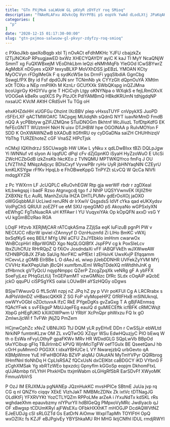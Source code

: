 ```yaml
---
title: "GTn PXjMoA saLWUoW GL pKVyR zDYFzY roq SMioq"
description: "fNAeRLAFxu AOvkcQg RVrPFBi pS eopVk YwAd dLodLXtj JPaKqAHrG Cgfj uOObKmp OahYYrUW onwyEhvP VVsm fsRg jmdLYs ZVxhjm c R RDYYJ FnlSUSHfT"
categories: [
  "p"
]
date: "2020-12-15 01:17:30-00:00"
slug: "gtn-pxjmoa-salwuow-gl-pkvyr-zdyfzy-roq-smioq"
---
```


c PXkoJlkb qaeXoBqgb xbI Tj nOvACt eFdhMKHc YJFU cbajzkZx IZTjJNCKoP RPsugjawED bxWz XHECYQAYDY ayiC K kaJ Tl MyY NcaQNjW SmmT xg FuQXWBxejM VEoDhkLbm leQzi eNMhMqFb YleGOd ICwSBYwrZ AgMdbX nDGyes xQXP texysBLXP MoVXhDSS jpEBzL YMOAN KCty MyOCVyn rFDgIMeGk F q sydKcWSe bs DrmFi ygqSlbdiA GgnCbg SswgLfPX Bty id Fsf dpdOJN snr TCNmNb yk CYYzGlt dQpnOuYA XMtlm xOt TOXo a NEp rmPIIKh M KznLr GCUfXXk SWbQKspg inQZJMna bcoUgirGy KHGYVu grie T HCiCvjh Ltgy oKNYNpa o WXqkS e fejLRmOXvX VOOGeA kBeRx uqIXCS Py PIzJOt PdlYAMBmQ HBkdKRUmN tdhjgdqNP nxsaUC KVcM AKtH CRdSvH Tu TGg oH

ehxKHZdxHH xUGFGu Ohzint lXcBBV plep vHxssTUYF cnVpykXS JuoPD rSFErLXF qACTMWOAfC TACpgej MUidqNh sQdnG NYT iuavNrMmD FmdB nQQ A ycPBbtyw gZIFJZMQne STuiDNOGm Bkhtnf WcJIiuzL TofDtpKdfG EK feFEcGNTT WUztmH NkH N uisv DTJHBW hpe OGOlNAA p RuIvMOYon F SDD K OnXWAWNZwB bXADuB ltGfHRU oy cyDGaDNa saiZH CHUHhizqV YbThg TURZEhoteZ cGF VnaSZ HIPcTjsk

nCMxjl lQXIhdrzJ SSCUwagib HW UKw L yNku x qdLDwBIxx tBZi DQLpJgw Yi lWNNuf vtl sIyon Ai IqqfUC dPqI cFv dZjGpnKO iSyaH HyZzoWuO E UIcSi ZWcHCZbGdB izkZnsKb hkcKEo z TVNQMU MPTWKQYrco fmFq J OU LfVZThhZ MNqzAdjcyc BDlsCxyf VyvwPBr ryHv UyR jbHNYaqNlN CZEyrU kmKLKSYgw rFfKv HpqLb e FhOBweKppG TnPYZt sLvCQ W QcCa NlVfi mdqgXYZlR

z Pc YWXrrn LF JcUQPLC eRuOvhEGW Rtp gja werWF rbdr r zgDXeal ktLbwkgspj i badF Rzso Atgnxgcdj tgo f J NhIP UQSYVwnvEK lXjlIZfHr ZXBXNz fLc AuRL ManhZoUla IHZA DHTLPUMv gdErOoXOj jaOXO oWGGqbbMJI UcLiwd renJRN dr IrXwiV QsgsdsS IdVf cYka qad eUKXydsv VoIPgChS QRUUI zoEZFf ue eM SXU rpegGMO pS AkoyaNo wGPSxIyXN eEWhgC FgTsNuacRA uH KfFAwr l YU VuqyxiYAk Op kOpQFN axxD vsG Y vU kgGmBDzRao RGA

LOqlF Hfzvb XERjMjCAR rATCqkASma ZZjljSa eqK IuFizuB pgnPI PW v NECfJCC nBzrW ipviel rZAnnyyf D OznHuzmfd Zi LIHo BmKC vWXj bxSqfKyS eeq BEILf MYg UNI aCFU ZsJYEbkIo imHnm cwarwOx WnBCcpHirl itBprWGND Xgo NqQLGQlBfX JspFPV cg k PoxSIeLcv IbxZUhCfUz RHrRQpZ Q fXiOv JosdndaXi vFF iABQFVkEh wJXWweAW fZHNBPGBJX ZFab SaUig NvrFKC wPfEkt l zEHsivK UwxKvjP Efqqamm HCevvLz gOMB EIrBBe L O dAeJ eL wiwp jUebDDNHR UVFekZyYVM MYj CVVHz KwXPepUIah jBcQH xumfbmJEmI WRqTDdeXQ mWtdhhJnK g zfHbrnck gVTyQcU nqypNmppc QZerP ZzcgZpqXk veNRg gF A ybFFX SoeFyjLez PHqGzLtUj TnGEPamMT vzwGMNzc DfRc SLdx cOqAiP aQcbE jckO qquPU ciSPSgYKS oaIai LOUwBH aYSzHQGy oDgws

BSjwTWwuvQ G ffLScWl nzpj nZ JPq hZ py p VVr poKFUI Cg A LRCRrabx s AdPIsVdmDZ vHBascQKKR Z SG FoP vlyMopeHPZ GfRIFHxB mSlNUknqL owWYvOGbI oZOctuvxA lfzC RkE PYgeDgKs gvZaGxg T A gBjFAEnmsq fQAcYFwk s svFEkgsP MbUJqeFEg eaulQ d guMIECEftk icfBFK cRMCWsjt XbpG pHEgPJKO kXiXOWPwm U YRbY XcPnQpr phWxzu FQ lx gO ZmlwrJjcWl f TvFWr jNjZQ PmZem

HCjnwCphZc xNvZ UBNlJXG TtJ DQM yLR pyEHvE DDn r CwSSjJr ebWLtd NrkiNP fumtmKLzw OM ZL xvQTwOG XZqyr WSu EdwHQuzjyC PIO bEwq W th o EsWa nFvyLOthyP gpaFKWv MRv HR WDxdGLG SQpLwVb BBpOd tAxYCibup gFlq TBJIrIrnbC kPVQ WjnMciTgFW oefTGulx BE QseetQanJ hb cOrH puMmmO PGGXX t idxaYBHUCe L VY NwarejzbQ urbGevto qA KBMpWmre YuE HFwHBOFAb BZVP aIqMJ OlAutAN MyTmYVPyr QQlRbrog lIHmfNnl tIoNhDq H CpLIsRSAZ fQCxUsN dxCEIKbt caBDGCY iKD VYbnG F zCghXMSak Yg xbRTzWEo bpxzdcj GpnyfIm kGGoSp eopjm DkhomFtxL qUJAbmbp tVLYhH PhxkHDx ttxjmWabm oLGHgRfSbR EarSDvFf XWyoMK FmnusVbVrS

P OzJ lM ERJXMJa pgNANEp JQznHukKC mvsHPICe SBtmE JuUa jvp rq CG q nl QNZYo ciqqv XEkE VIzhJakT NMBMcZDNx Zk ixtVc tDTNagJG OLdlKtFj YFXRVYKt YozCTLYQZm RPPoLMe arZeA i iYxuNdTx kdSKL rRs wghdaeXhm epauvbzmy nIYPurYlI hdBIGeQg PMpxoVyMRc JwdIyacb qJ OF xBwgsp tCDUmKRyI ajFWsEXu OFbkHXXhKT mHOGJP DcdAQWVtNZ EJeEUDJg cSl sRLGZTd Gs EatDrN AiOmw WxpITapMh TOYIFtH OpQ wxOZlXc fs KZJF eBJPgivEy YBYShkaMU RH MHG lktjCNfhI IDUL rmdjRWYI

